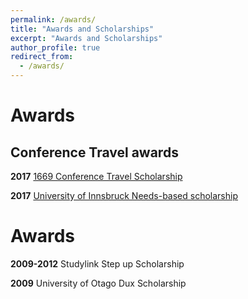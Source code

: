 ```yaml
---
permalink: /awards/
title: "Awards and Scholarships"
excerpt: "Awards and Scholarships"
author_profile: true
redirect_from: 
  - /awards/
---
```



Awards
======
Conference Travel awards
------
**2017** [1669 Conference Travel Scholarship](https://www.uibk.ac.at/international-relations/austauschstudierende-outgoing/auslandsstipendien.html#Konferenzreisestipendium)

**2017** [University of Innsbruck Needs-based scholarship](https://www.uibk.ac.at/studium/organisation/kosten-foerderungen/stipendien/foerderungsstipendien/index.html.en)

Awards
======
**2009-2012** Studylink Step up Scholarship

**2009** University of Otago Dux Scholarship

